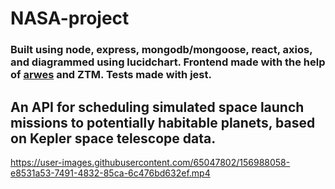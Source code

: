 # NASA-project

### Built using node, express, mongodb/mongoose, react, axios, and diagrammed using lucidchart. Frontend made with the help of [arwes](https://github.com/arwes/arwes) and ZTM. Tests made with jest.
## An API for scheduling simulated space launch missions to potentially habitable planets, based on Kepler space telescope data. 


https://user-images.githubusercontent.com/65047802/156988058-e8531a53-7491-4832-85ca-6c476bd632ef.mp4

